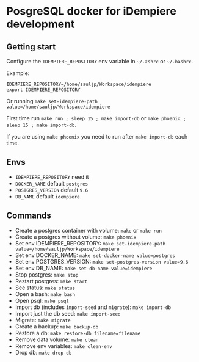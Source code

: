 # PosgreSQL docker for iDempiere development

## Getting start

Configure the `IDEMPIERE_REPOSITORY` env variable in `~/.zshrc` or `~/.bashrc`.

Example:
```
IDEMPIERE_REPOSITORY=/home/sauljp/Workspace/idempiere
export IDEMPIERE_REPOSITORY
```

Or running `make set-idempiere-path value=/home/sauljp/Workspace/idempiere`

First time run `make run ; sleep 15 ; make import-db` or `make phoenix ; sleep 15 ; make import-db`.

If you are using `make phoenix` you need to run after `make import-db` each time.

## Envs

- `IDEMPIERE_REPOSITORY` need it
- `DOCKER_NAME` default `postgres`
- `POSTGRES_VERSION` default `9.6`
- `DB_NAME` default `idempiere`

## Commands

- Create a postgres container with volume: `make` or `make run`
- Create a postgres without volume: `make phoenix`
- Set env IDEMPIERE_REPOSITORY: `make set-idempiere-path value=/home/sauljp/Workspace/idempiere`
- Set env DOCKER_NAME: `make set-docker-name value=postgres`
- Set env POSTGRES_VERSION: `make set-postgres-version value=9.6`
- Set env DB_NAME: `make set-db-name value=idempiere`
- Stop postgres: `make stop`
- Restart postgres: `make start`
- See status: `make status`
- Open a bash: `make bash`
- Open psql: `make psql`
- Import db (includes `import-seed` and `migrate`): `make import-db`
- Import just the db seed: `make import-seed`
- Migrate: `make migrate`
- Create a backup: `make backup-db`
- Restore a db: `make restore-db filename=filename`
- Remove data volume: `make clean`
- Remove env variables: `make clean-env`
- Drop db: `make drop-db`
